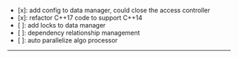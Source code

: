- [x]: add config to data manager, could close the access controller
- [x]: refactor C++17 code to support C++14
- [ ]: add locks to data manager
- [ ]: dependency relationship management
- [ ]: auto parallelize algo processor


---

